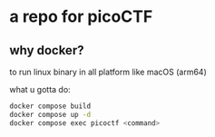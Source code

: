 # a repo for picoCTF 

## why docker?

to run linux binary in all platform like macOS (arm64)

what u gotta do:

```bash
docker compose build
docker compose up -d
docker compose exec picoctf <command>
```